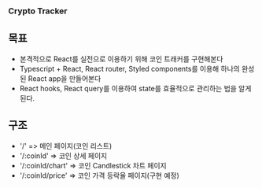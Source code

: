 ### Crypto Tracker

## 목표

- 본격적으로 React를 실전으로 이용하기 위해 코인 트래커를 구현해본다
- Typescript + React, React router, Styled components를 이용해 하나의
  완성된 React app을 만들어본다
- React hooks, React query를 이용하여 state를 효율적으로 관리하는 법을
  알게된다.

## 구조

- '/' => 메인 페이지(코인 리스트)
- '/:coinId' => 코인 상세 페이지
- '/:coinId/chart' => 코인 Candlestick 차트 페이지
- '/:coinId/price' => 코인 가격 등락율 페이지(구현 예정)
